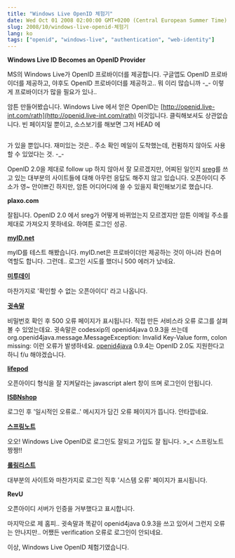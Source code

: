 ```yaml
---
title: "Windows Live OpenID 체험기"
date: Wed Oct 01 2008 02:00:00 GMT+0200 (Central European Summer Time)
slug: 2008/10/windows-live-openid-체험기
lang: ko
tags: ["openid", "windows-live", "authentication", "web-identity"]
---
```


**Windows Live ID Becomes an OpenID Provider**

MS의 Windows Live가 OpenID 프로바이더를 제공합니다. 구글앱도 OpenID 프로바이더를 제공하고, 야후도 OpenID 프로바이더를 제공하고.. 뭐 이리 많습니까 -_- 이렇게 프로바이더가 많을 필요가 있나..

암튼 만들어봤습니다.
Windows Live 에서 얻은 OpenID는 [http://openid.live-int.com/rath](http://openid.live-int.com/rath) 이것입니다.
클릭해보셔도 상관없습니다. 빈 페이지일 뿐이고, 소스보기를 해보면 그저 HEAD 에 


```

```


가 있을 뿐입니다. 재미있는 것은.. 주소 확인 메일이 도착했는데, 컨펌하지 않아도 사용할 수 있었다는 것. -_-

OpenID 2.0을 제대로 follow up 하지 않아서 잘 모르겠지만, 어찌된 일인지 [sreg](http://openid.net/specs/openid-simple-registration-extension-1_0.html)를 쓰고 있는 대부분의 사이트들에 대해 아무런 응답도 해주지 않고 있습니다. 
오픈아이디 주소가 영~ 안이쁘긴 하지만, 암튼 어디어디에 쓸 수 있을지 확인해보기로 했습니다.

**plaxo.com**

잘됩니다. OpenID 2.0 에서 sreg가 어떻게 바뀌었는지 모르겠지만 암튼 이메일 주소를 제대로 가져오지 못하네요. 하여튼 로그인 성공.

**[myID.net](http://www.myid.net/)**

myID를 테스트 해봤습니다. myID.net은 프로바이더만 제공하는 것이 아니라 컨슈머 역할도 합니다. 그런데.. 로그인 시도를 했더니 500 에러가 났네요.

**[미투데이](http://me2day.net/)**

마찬가지로 '확인할 수 없는 오픈아이디' 라고 나옵니다. 

**[귓속말](http://whisper.playmaru.net/)**

비밀번호 확인 후 500 오류 페이지가 표시됩니다. 직접 만든 서비스라 오류 로그를 살펴볼 수 있었는데요. 귓속말은 codesxip의 openid4java 0.9.3을 쓰는데 
org.openid4java.message.MessageException: Invalid Key-Value form, colon missing:
이런 오류가 발생하네요. [openid4java](http://code.google.com/p/openid4java/) 0.9.4는 OpenID 2.0도 지원한다고 하니 f/u 해야겠습니다.

**[lifepod](http://www.lifepod.co.kr/)**

오픈아이디 형식을 잘 지켜달라는 javascript alert 창이 뜨며 로그인이 안됩니다.

**[ISBNshop](http://mania.isbnshop.com/)**

로그인 후 '일시적인 오류로..' 메시지가 담긴 오류 페이지가 뜹니다. 안타깝네요.

**[스프링노트](http://www.springnote.com/)**

오오! Windows Live OpenID로 로그인도 잘되고 가입도 잘 됩니다. >_< 스프링노트 짱짱!!

**[롤링리스트](http://www.rollinglist.com/)**

대부분의 사이트와 마찬가지로 로그인 직후 '시스템 오류' 페이지가 표시됩니다. 

**RevU**

오픈아이디 서버가 인증을 거부했다고 표시합니다.

마지막으로 제 홈피.. 귓속말과 똑같이 openid4java 0.9.3을 쓰고 있어서 그런지 오류는 안나지만.. 어쨌든 verification 오류로 로그인이 안되네요.

이상, Windows Live OpenID 체험기였습니다.
